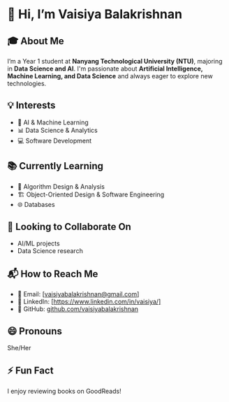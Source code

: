 <!--
**vaisiyabalakrishnan/vaisiyabalakrishnan** is a ✨ _special_ ✨ repository because its `README.md` (this file) appears on your GitHub profile.

Here are some ideas to get you started:

- 🔭 I’m currently working on ...
- 🌱 I’m currently learning ...
- 👯 I’m looking to collaborate on ...
- 🤔 I’m looking for help with ...
- 💬 Ask me about ...
- 📫 How to reach me: ...
- 😄 Pronouns: ...
- ⚡ Fun fact: ...
-->

# 👋 Hi, I’m Vaisiya Balakrishnan  

## 🎓 About Me  
I’m a Year 1 student at **Nanyang Technological University (NTU)**, majoring in **Data Science and AI**. I'm passionate about **Artificial Intelligence, Machine Learning, and Data Science** and always eager to explore new technologies.  

## 💡 Interests  
- 🤖 AI & Machine Learning  
- 📊 Data Science & Analytics  
- 💻 Software Development 

## 📚 Currently Learning  
- 🧠 Algorithm Design & Analysis
- 🏗️ Object-Oriented Design & Software Engineering  
- 🌐 Databases 

## 🤝 Looking to Collaborate On  
- AI/ML projects  
- Data Science research

## 📬 How to Reach Me  
- 📧 Email: [vaisiyabalakrishnan@gmail.com] 
- 💼 LinkedIn: [https://www.linkedin.com/in/vaisiya/]  
- 🐙 GitHub: [github.com/vaisiyabalakrishnan](https://github.com/vaisiyabalakrishnan)  

## 😄 Pronouns  
She/Her

## ⚡ Fun Fact  
I enjoy reviewing books on GoodReads!
